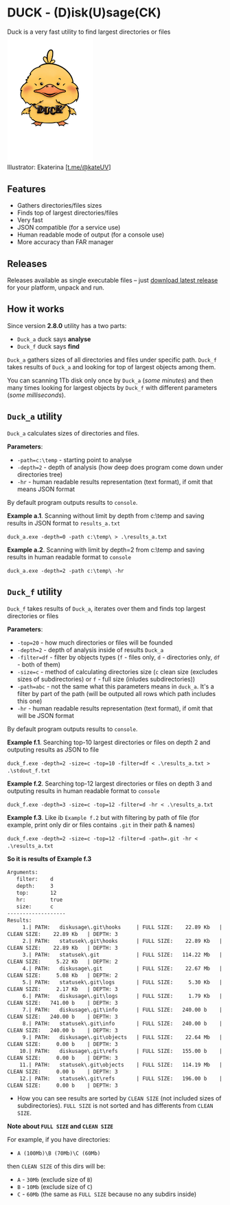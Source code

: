 # DUCK - (D)isk(U)sage(CK) 
Duck is a very fast utility to find largest directories or files
<br><img src="./img/duck.jpg" width="200"><br>
Illustrator: Ekaterina [[t.me/@kateUV](https://t.me/kateUV)]

## Features
- Gathers directories/files sizes
- Finds top of largest directories/files
- Very fast
- JSON compatible (for a service use)
- Human readable mode of output (for a console use)
- More accuracy than FAR manager

## Releases
Releases available as single executable files – just [download latest release](https://github.com/aleksaan/diskusage/releases) for your platform, unpack and run.

## How it works
Since version **2.8.0** utility has a two parts:
- ```Duck_a``` duck says **analyse**
- ```Duck_f``` duck says **find**

```Duck_a``` gathers sizes of all directories and files under specific path.
```Duck_f``` takes results of ```Duck_a``` and looking for top of largest objects among them.

You can scanning 1Tb disk only once by ```Duck_a``` (*some minutes*) and then many times looking for largest objects by ```Duck_f``` with different parameters (*some milliseconds*).

## ```Duck_a``` utility

```Duck_a``` calculates sizes of directories and files. 

**Parameters**:
- ```-path=c:\temp``` - starting point to analyse
- ```-depth=2``` - depth of analysis (how deep does program come down under directories tree)
- ```-hr``` - human readable results representation (text format), if omit that means JSON format

By default program outputs results to ```console```.

**Example a.1**. Scanning without limit by depth from c:\temp and saving results in JSON format to ```results_a.txt```
   
```duck_a.exe -depth=0 -path c:\temp\ > .\results_a.txt```

**Example a.2**. Scanning with limit by depth=2 from c:\temp and saving results in human readable format to ```console```
   
```duck_a.exe -depth=2 -path c:\temp\ -hr``` 

## ```Duck_f``` utility

```Duck_f``` takes results of ```Duck_a```, iterates over them and finds top largest directories or files

**Parameters**:
- ```-top=20``` - how much directories or files will be founded
- ```-depth=2``` - depth of analysis inside of results ```Duck_a```
- ```-filter=df``` - filter by objects types (```f``` - files only, ```d``` - directories only, ```df``` - both of them)
- ```-size=c``` - method of calculating directories size (```c``` clean size (excludes sizes of subdirectories) or ```f``` - full size (inludes subdirectories))
- ```-path=abc``` - not the same what this parameters means in ```duck_a```. It's a filter by part of the path (will be outputed all rows which path includes this one)
- ```-hr``` - human readable results representation (text format), if omit that will be JSON format

By default program outputs results to ```console```.

**Example f.1**. Searching top-10 largest directories or files on depth 2 and outputing results as JSON to file
   
```duck_f.exe -depth=2 -size=c -top=10 -filter=df < .\results_a.txt > .\stdout_f.txt```

**Example f.2**. Searching top-12 largest directories or files on depth 3 and outputing results in human readable format to ```console```
   
```duck_f.exe -depth=3 -size=c -top=12 -filter=d -hr < .\results_a.txt```

**Example f.3**. Like ib ```Example f.2``` but with filtering by path of file (for example, print only dir or files contains `.git` in their path & names)
                                                                         
```duck_f.exe -depth=2 -size=c -top=12 -filter=d -path=.git -hr < .\results_a.txt```

**So it is results of Example f.3**
```-------------------
Arguments:
   filter:    d
   depth:     3
   top:       12
   hr:        true
   size:      c
-------------------
Results:
     1.| PATH:   diskusage\.git\hooks     | FULL SIZE:    22.89 Kb   | CLEAN SIZE:    22.89 Kb   | DEPTH: 3
     2.| PATH:   statusek\.git\hooks      | FULL SIZE:    22.89 Kb   | CLEAN SIZE:    22.89 Kb   | DEPTH: 3
     3.| PATH:   statusek\.git            | FULL SIZE:   114.22 Mb   | CLEAN SIZE:     5.22 Kb   | DEPTH: 2
     4.| PATH:   diskusage\.git           | FULL SIZE:    22.67 Mb   | CLEAN SIZE:     5.08 Kb   | DEPTH: 2
     5.| PATH:   statusek\.git\logs       | FULL SIZE:     5.30 Kb   | CLEAN SIZE:     2.17 Kb   | DEPTH: 3
     6.| PATH:   diskusage\.git\logs      | FULL SIZE:     1.79 Kb   | CLEAN SIZE:   741.00 b    | DEPTH: 3
     7.| PATH:   diskusage\.git\info      | FULL SIZE:   240.00 b    | CLEAN SIZE:   240.00 b    | DEPTH: 3
     8.| PATH:   statusek\.git\info       | FULL SIZE:   240.00 b    | CLEAN SIZE:   240.00 b    | DEPTH: 3
     9.| PATH:   diskusage\.git\objects   | FULL SIZE:    22.64 Mb   | CLEAN SIZE:     0.00 b    | DEPTH: 3
    10.| PATH:   diskusage\.git\refs      | FULL SIZE:   155.00 b    | CLEAN SIZE:     0.00 b    | DEPTH: 3
    11.| PATH:   statusek\.git\objects    | FULL SIZE:   114.19 Mb   | CLEAN SIZE:     0.00 b    | DEPTH: 3
    12.| PATH:   statusek\.git\refs       | FULL SIZE:   196.00 b    | CLEAN SIZE:     0.00 b    | DEPTH: 3
  ```
* How you can see results are sorted by ```CLEAN SIZE``` (not included sizes of subdirectories). ```FULL SIZE``` is not sorted and has differents from ```CLEAN SIZE```.

**Note about ```FULL SIZE``` and ```CLEAN SIZE```**
   
For example, if you have directories:
- ```A (100Mb)\B (70Mb)\C (60Mb)```

then ```CLEAN SIZE``` of this dirs will be:
- ```A``` - ```30Mb``` (exclude size of ```B```)
- ```B``` - ```10Mb``` (exclude size of ```C```)
- ```C``` - ```60Mb``` (the same as ```FULL SIZE``` because no any subdirs inside)

